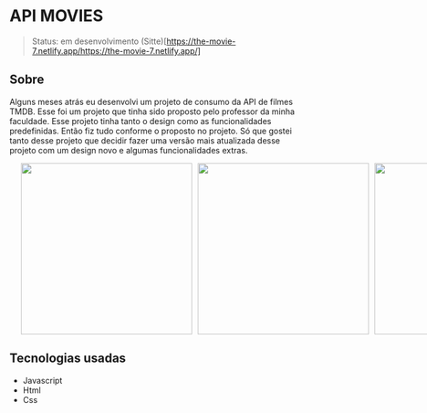# API MOVIES

> Status: em desenvolvimento
(Sitte)[https://the-movie-7.netlify.app/https://the-movie-7.netlify.app/]

## Sobre
Alguns meses atrás eu desenvolvi um projeto de consumo da API de filmes TMDB. Esse foi um projeto que tinha sido proposto pelo professor da minha faculdade. Esse projeto tinha tanto o design como as funcionalidades predefinidas. Então fiz tudo conforme o proposto no projeto. Só que gostei tanto desse projeto que decidir fazer uma versão mais atualizada desse projeto com um design novo e algumas funcionalidades extras.

<div style="width:100vw;display:flex;justify-content:center; gap:10px;flex-wrap:wrap;">
  
<img style="width:300px;"  src="https://github.com/GabryelSilvah/7DaysOfCode/assets/139282381/254c78d6-3340-47c3-ad81-76c2a1fa5305">

  <img style="width:300px" src="https://github.com/GabryelSilvah/7DaysOfCode/assets/139282381/9ae489e0-14d7-4fe3-a25d-69b2498189d0">
  
  <img style="width:300px" src="https://github.com/GabryelSilvah/7DaysOfCode/assets/139282381/bb294b52-98bb-465a-9441-f38dc16e43c2">

</div>

## Tecnologias usadas
- Javascript
- Html
- Css
